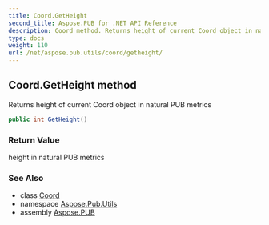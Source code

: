 ```yaml
---
title: Coord.GetHeight
second_title: Aspose.PUB for .NET API Reference
description: Coord method. Returns height of current Coord object in natural PUB metrics
type: docs
weight: 110
url: /net/aspose.pub.utils/coord/getheight/
---
```

## Coord.GetHeight method

Returns height of current Coord object in natural PUB metrics

```csharp
public int GetHeight()
```

### Return Value

height in natural PUB metrics

### See Also

* class [Coord](../)
* namespace [Aspose.Pub.Utils](../../coord/)
* assembly [Aspose.PUB](../../../)


